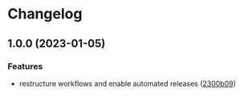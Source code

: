 # Changelog

## 1.0.0 (2023-01-05)


### Features

* restructure workflows and enable automated releases ([2300b09](https://github.com/rolehippie/ferm/commit/2300b09fd29a1269cbee067ce614e382ea2e3ef0))
